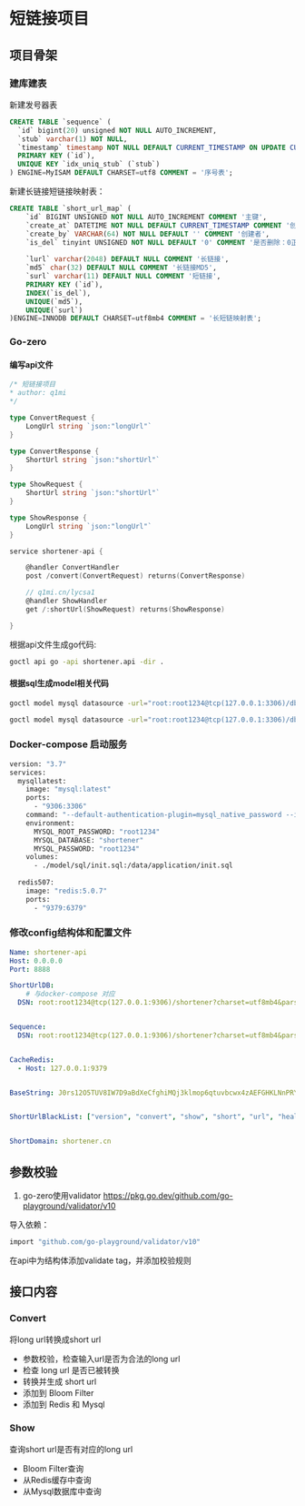 # 短链接项目

## 项目骨架

### 建库建表

新建发号器表

```sql
CREATE TABLE `sequence` (
  `id` bigint(20) unsigned NOT NULL AUTO_INCREMENT,
  `stub` varchar(1) NOT NULL,
  `timestamp` timestamp NOT NULL DEFAULT CURRENT_TIMESTAMP ON UPDATE CURRENT_TIMESTAMP,
  PRIMARY KEY (`id`),
  UNIQUE KEY `idx_uniq_stub` (`stub`)
) ENGINE=MyISAM DEFAULT CHARSET=utf8 COMMENT = '序号表';
```

新建长链接短链接映射表：

```sql
CREATE TABLE `short_url_map` (
    `id` BIGINT UNSIGNED NOT NULL AUTO_INCREMENT COMMENT '主键',
    `create_at` DATETIME NOT NULL DEFAULT CURRENT_TIMESTAMP COMMENT '创建时间',
    `create_by` VARCHAR(64) NOT NULL DEFAULT '' COMMENT '创建者',
    `is_del` tinyint UNSIGNED NOT NULL DEFAULT '0' COMMENT '是否删除：0正常1删除',
    
    `lurl` varchar(2048) DEFAULT NULL COMMENT '长链接',
    `md5` char(32) DEFAULT NULL COMMENT '长链接MD5',
    `surl` varchar(11) DEFAULT NULL COMMENT '短链接',
    PRIMARY KEY (`id`),
    INDEX(`is_del`),
    UNIQUE(`md5`),
    UNIQUE(`surl`)
)ENGINE=INNODB DEFAULT CHARSET=utf8mb4 COMMENT = '长短链映射表';
```

### Go-zero

#### 编写api文件

```go
/* 短链接项目
* author: q1mi
*/

type ConvertRequest {
    LongUrl string `json:"longUrl"`
}

type ConvertResponse {
    ShortUrl string `json:"shortUrl"`
}

type ShowRequest {
    ShortUrl string `json:"shortUrl"`
}

type ShowResponse {
    LongUrl string `json:"longUrl"`
}

service shortener-api {

    @handler ConvertHandler
    post /convert(ConvertRequest) returns(ConvertResponse)

    // q1mi.cn/lycsa1
    @handler ShowHandler
    get /:shortUrl(ShowRequest) returns(ShowResponse)

}
```

根据api文件生成go代码:

```bash
goctl api go -api shortener.api -dir .
```

#### 根据sql生成model相关代码

```bash
goctl model mysql datasource -url="root:root1234@tcp(127.0.0.1:3306)/db3" -table="short_url_map"  -dir="./model"

goctl model mysql datasource -url="root:root1234@tcp(127.0.0.1:3306)/db3" -table="sequence"  -dir="./model"
```

### Docker-compose 启动服务

```dockerfile
version: "3.7"
services:
  mysqllatest:
    image: "mysql:latest"
    ports:
      - "9306:3306"
    command: "--default-authentication-plugin=mysql_native_password --init-file /data/application/init.sql"
    environment:
      MYSQL_ROOT_PASSWORD: "root1234"
      MYSQL_DATABASE: "shortener"
      MYSQL_PASSWORD: "root1234"
    volumes:
      - ./model/sql/init.sql:/data/application/init.sql
  
  redis507:
    image: "redis:5.0.7"
    ports:
      - "9379:6379"
```

### 修改config结构体和配置文件

```yaml
Name: shortener-api
Host: 0.0.0.0
Port: 8888

ShortUrlDB:
    # 与docker-compose 对应
  DSN: root:root1234@tcp(127.0.0.1:9306)/shortener?charset=utf8mb4&parseTime=true&loc=Asia%2FShanghai


Sequence:
  DSN: root:root1234@tcp(127.0.0.1:9306)/shortener?charset=utf8mb4&parseTime=true&loc=Asia%2FShanghai


CacheRedis:
  - Host: 127.0.0.1:9379


BaseString: J0rs12O5TUV8IW7D9aBdXeCfghiMQj3klmop6qtuvbcwx4zAEFGHKLNnPRYSZy


ShortUrlBlackList: ["version", "convert", "show", "short", "url", "health", "api", "css", "fuck", "shit"]


ShortDomain: shortener.cn
```

## 参数校验

1. go-zero使用validator
<https://pkg.go.dev/github.com/go-playground/validator/v10>

导入依赖：

```bash
import "github.com/go-playground/validator/v10"
```

在api中为结构体添加validate tag，并添加校验规则

## 接口内容

### Convert

将long url转换成short url

* 参数校验，检查输入url是否为合法的long url
* 检查 long url 是否已被转换
* 转换并生成 short url
* 添加到 Bloom Filter
* 添加到 Redis 和 Mysql

### Show

查询short url是否有对应的long url

* Bloom Filter查询
* 从Redis缓存中查询
* 从Mysql数据库中查询
